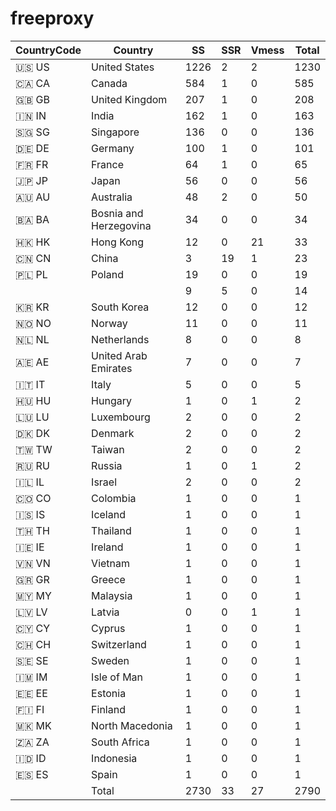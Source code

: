 # freeproxy

|CountryCode|Country|SS|SSR|Vmess|Total|
|  ----  | ----  |  ----  | ----  |  ----  | ----  |
|🇺🇸 US|United States|1226|2|2|1230|
|🇨🇦 CA|Canada|584|1|0|585|
|🇬🇧 GB|United Kingdom|207|1|0|208|
|🇮🇳 IN|India|162|1|0|163|
|🇸🇬 SG|Singapore|136|0|0|136|
|🇩🇪 DE|Germany|100|1|0|101|
|🇫🇷 FR|France|64|1|0|65|
|🇯🇵 JP|Japan|56|0|0|56|
|🇦🇺 AU|Australia|48|2|0|50|
|🇧🇦 BA|Bosnia and Herzegovina|34|0|0|34|
|🇭🇰 HK|Hong Kong|12|0|21|33|
|🇨🇳 CN|China|3|19|1|23|
|🇵🇱 PL|Poland|19|0|0|19|
| ||9|5|0|14|
|🇰🇷 KR|South Korea|12|0|0|12|
|🇳🇴 NO|Norway|11|0|0|11|
|🇳🇱 NL|Netherlands|8|0|0|8|
|🇦🇪 AE|United Arab Emirates|7|0|0|7|
|🇮🇹 IT|Italy|5|0|0|5|
|🇭🇺 HU|Hungary|1|0|1|2|
|🇱🇺 LU|Luxembourg|2|0|0|2|
|🇩🇰 DK|Denmark|2|0|0|2|
|🇹🇼 TW|Taiwan|2|0|0|2|
|🇷🇺 RU|Russia|1|0|1|2|
|🇮🇱 IL|Israel|2|0|0|2|
|🇨🇴 CO|Colombia|1|0|0|1|
|🇮🇸 IS|Iceland|1|0|0|1|
|🇹🇭 TH|Thailand|1|0|0|1|
|🇮🇪 IE|Ireland|1|0|0|1|
|🇻🇳 VN|Vietnam|1|0|0|1|
|🇬🇷 GR|Greece|1|0|0|1|
|🇲🇾 MY|Malaysia|1|0|0|1|
|🇱🇻 LV|Latvia|0|0|1|1|
|🇨🇾 CY|Cyprus|1|0|0|1|
|🇨🇭 CH|Switzerland|1|0|0|1|
|🇸🇪 SE|Sweden|1|0|0|1|
|🇮🇲 IM|Isle of Man|1|0|0|1|
|🇪🇪 EE|Estonia|1|0|0|1|
|🇫🇮 FI|Finland|1|0|0|1|
|🇲🇰 MK|North Macedonia|1|0|0|1|
|🇿🇦 ZA|South Africa|1|0|0|1|
|🇮🇩 ID|Indonesia|1|0|0|1|
|🇪🇸 ES|Spain|1|0|0|1|
||Total|2730|33|27|2790|
